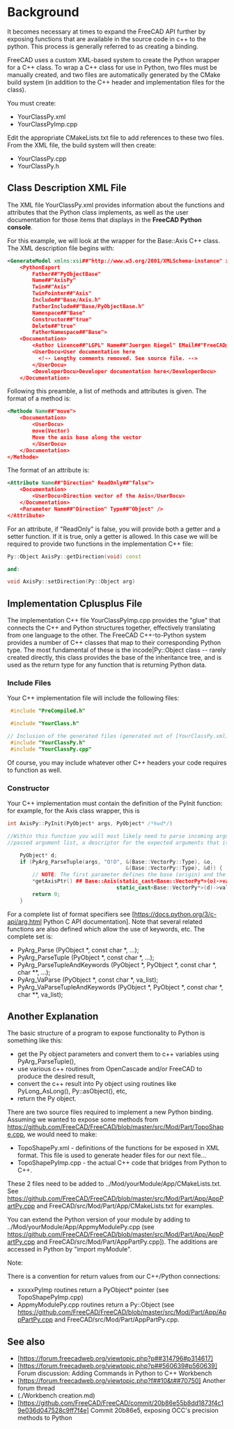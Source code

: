 # Background

It becomes necessary at times to expand the FreeCAD API further by exposing functions that are available in the source code in c++ to the python. This process is generally referred to as creating a binding.

FreeCAD uses a custom XML-based system to create the Python wrapper for a C++ class. To wrap a C++ class for use in Python, two files must be manually created, and two files are automatically generated by the CMake build system (in addition to the C++ header and implementation files for the class).

You must create:
* YourClassPy.xml
* YourClassPyImp.cpp

Edit the appropriate CMakeLists.txt file to add references to these two files. From the XML file, the build system will then create:
* YourClassPy.cpp
* YourClassPy.h

## Class Description XML File

The XML file YourClassPy.xml provides information about the functions and attributes that the Python class implements, as well as the user documentation for those items that displays in the **FreeCAD Python console**.

For this example, we will look at the wrapper for the Base::Axis C++ class. The XML description file begins with:

```XML
<GenerateModel xmlns:xsi##"http://www.w3.org/2001/XMLSchema-instance" xsi:noNamespaceSchemaLocation##"generateMetaModel_Module.xsd">
    <PythonExport
        Father##"PyObjectBase"
        Name##"AxisPy"
        Twin##"Axis"
        TwinPointer##"Axis"
        Include##"Base/Axis.h"
        FatherInclude##"Base/PyObjectBase.h"
        Namespace##"Base"
        Constructor##"true"
        Delete##"true"
        FatherNamespace##"Base">
    <Documentation>
        <Author Licence##"LGPL" Name##"Juergen Riegel" EMail##"FreeCAD@juergen-riegel.net" />
        <UserDocu>User documentation here
          <!-- Lengthy comments removed. See source file. -->
        </UserDocu>
        <DeveloperDocu>Developer documentation here</DeveloperDocu>
    </Documentation>
```

Following this preamble, a list of methods and attributes is given. The format of a method is:

```XML
<Methode Name##"move">
    <Documentation>
        <UserDocu>
        move(Vector)
        Move the axis base along the vector
        </UserDocu>
    </Documentation>
</Methode>
```

The format of an attribute is:

```XML
<Attribute Name##"Direction" ReadOnly##"false">
    <Documentation>
        <UserDocu>Direction vector of the Axis</UserDocu>
    </Documentation>
    <Parameter Name##"Direction" Type##"Object" />
</Attribute>
```

For an attribute, if "ReadOnly" is false, you will provide both a getter and a setter function. If it is true, only a getter is allowed. In this case we will be required to provide two functions in the implementation C++ file:

```C++
Py::Object AxisPy::getDirection(void) const

and:

void AxisPy::setDirection(Py::Object arg)
```


## Implementation Cplusplus File

The implementation C++ file YourClassPyImp.cpp provides the "glue" that connects the C++ and Python structures together, effectively translating from one language to the other. The FreeCAD C++-to-Python system provides a number of C++ classes that map to their corresponding Python type. The most fundamental of these is the incode|Py::Object class -- rarely created directly, this class provides the base of the inheritance tree, and is used as the return type for any function that is returning Python data.

### Include Files

Your C++ implementation file will include the following files:

```C++
 #include "PreCompiled.h"

 #include "YourClass.h"

// Inclusion of the generated files (generated out of [YourClassPy.xml)
 #include "YourClassPy.h"
 #include "YourClassPy.cpp"
```

Of course, you may include whatever other C++ headers your code requires to function as well.

### Constructor

Your C++ implementation must contain the definition of the PyInit function: for example, for the Axis class wrapper, this is

```C++
int AxisPy::PyInit(PyObject* args, PyObject* /*kwd*/)

//Within this function you will most likely need to parse incoming arguments to the constructor: the most important function for this purpose is the Python-provided incode|PyArg_ParseTuple. It takes in the 
//passed argument list, a descriptor for the expected arguments that it should parse, and type information and storage locations for the parsed results. For example:

    PyObject* d;
    if (PyArg_ParseTuple(args, "O!O", &(Base::VectorPy::Type), &o,
                                      &(Base::VectorPy::Type), &d)) {
        // NOTE: The first parameter defines the base (origin) and the second the direction.
        *getAxisPtr() ## Base::Axis(static_cast<Base::VectorPy*>(o)->value(),
                                   static_cast<Base::VectorPy*>(d)->value());
        return 0;
    }
```

For a complete list of format specifiers see [https://docs.python.org/3/c-api/arg.html Python C API documentation]. Note that several related functions are also defined which allow the use of keywords, etc. The complete set is:

* PyArg_Parse (PyObject *, const char *, ...);
* PyArg_ParseTuple (PyObject *, const char *, ...);
* PyArg_ParseTupleAndKeywords (PyObject *, PyObject *, const char *, char **, ...);
* PyArg_VaParse (PyObject *, const char *, va_list);
* PyArg_VaParseTupleAndKeywords (PyObject *, PyObject *, const char *, char **, va_list);


## Another Explanation

The basic structure of a program to expose functionality to Python is something like this:

* get the Py object parameters and convert them to c++ variables using PyArg_ParseTuple(),
* use various c++ routines from OpenCascade and/or FreeCAD to produce the desired result,
* convert the c++ result into Py object using routines like PyLong_AsLong(), Py::asObject(), etc,
* return the Py object.

There are two source files required to implement a new Python binding.  Assuming we wanted to expose some methods from https://github.com/FreeCAD/FreeCAD/blob/master/src/Mod/Part/TopoShape.cpp, we would need to make:
* TopoShapePy.xml - definitions of the functions for be exposed in XML format.  This file is used to generate header files for our next file...
* TopoShapePyImp.cpp - the actual C++ code that bridges from Python to C++.

These 2 files need to be added to ../Mod/yourModule/App/CMakeLists.txt.  See https://github.com/FreeCAD/FreeCAD/blob/master/src/Mod/Part/App/AppPartPy.cpp and FreeCAD/src/Mod/Part/App/CMakeLists.txt for examples.

You can extend the Python version of your module by adding to ../Mod/yourModule/App/AppmyModulePy.cpp (see https://github.com/FreeCAD/FreeCAD/blob/master/src/Mod/Part/App/AppPartPy.cpp and FreeCAD/src/Mod/Part/AppPartPy.cpp]). The additions are accessed in Python by "import myModule". 

Note:

There is a convention for return values from our C++/Python connections:
* xxxxxPyImp routines return a PyObject* pointer (see TopoShapePyImp.cpp) 
* AppmyModulePy.cpp routines return a Py::Object (see https://github.com/FreeCAD/FreeCAD/blob/master/src/Mod/Part/App/AppPartPy.cpp and FreeCAD/src/Mod/Part/AppPartPy.cpp.


## See also

* [https://forum.freecadweb.org/viewtopic.php?p##314796#p314617]
* [https://forum.freecadweb.org/viewtopic.php?p##560639#p560639] Forum discussion: Adding Commands in Python to C++ Workbench
* [https://forum.freecadweb.org/viewtopic.php?f##10&t##70750] Another forum thread
* (./Workbench creation.md)
* [https://github.com/FreeCAD/FreeCAD/commit/20b86e55b8dd1873f4c19e036d047528c9ff7f4e] Commit 20b86e5, exposing OCC's precision methods to Python



